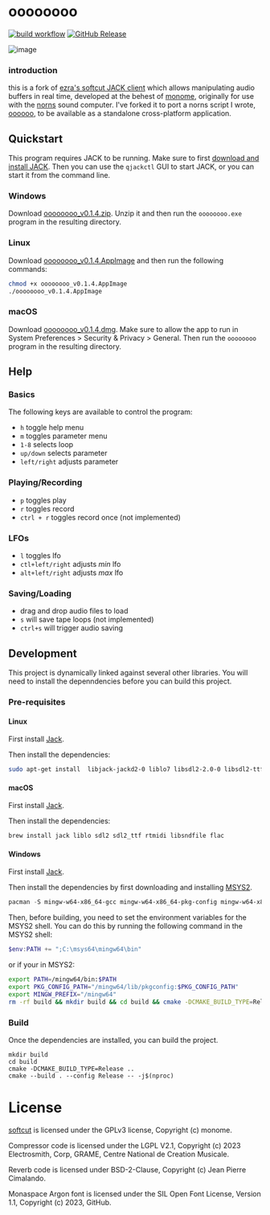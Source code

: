 # oooooooo

[![build workflow](https://github.com/schollz/oooooooo/actions/workflows/ci.yml/badge.svg)](https://github.com/schollz/oooooooo/actions/workflows/ci.yml) [![GitHub Release](https://img.shields.io/github/v/release/schollz/oooooooo)](https://github.com/schollz/oooooooo/releases/latest)


![image](https://github.com/user-attachments/assets/b27a64ba-2dfd-45a4-a13f-7c111295dbd6)

### introduction

this is a fork of [ezra's softcut JACK client](https://github.com/monome/softcut-lib/) which allows manipulating audio buffers in real time, developed at the behest of [monome](https://monome.org), originally for use with the [norns](https://monome.org/norns/) sound computer. I've forked it to port a norns script I wrote, [oooooo](https://github.com/schollz/oooooo), to be available as a standalone cross-platform application. 

## Quickstart

This program requires JACK to be running. Make sure to first [download and install JACK](https://jackaudio.org/downloads/). Then you can use the `qjackctl` GUI to start JACK, or you can start it from the command line.

### Windows

Download [oooooooo_v0.1.4.zip](https://github.com/schollz/oooooooo/releases/download/v0.1.4/oooooooo_v0.1.4.zip). Unzip it and then run the `oooooooo.exe` program in the resulting directory.

### Linux

Download [oooooooo_v0.1.4.AppImage](https://github.com/schollz/oooooooo/releases/download/v0.1.4/oooooooo_v0.1.4.AppImage) and then run the following commands:

```bash
chmod +x oooooooo_v0.1.4.AppImage
./oooooooo_v0.1.4.AppImage
```

### macOS

Download [oooooooo_v0.1.4.dmg](https://github.com/schollz/oooooooo/releases/download/v0.1.4/oooooooo_v0.1.4.dmg). Make sure to allow the app to run in System Preferences > Security & Privacy > General. Then run the `oooooooo` program in the resulting directory.

## Help

### Basics

The following keys are available to control the program:

- `h` toggle help menu
- `m` toggles parameter menu
- `1-8` selects loop
- `up/down` selects parameter
- `left/right` adjusts parameter


### Playing/Recording

- `p` toggles play
- `r` toggles record
- `ctrl + r` toggles record once (not implemented)

### LFOs

- `l` toggles lfo
- `ctl+left/right` adjusts *min* lfo
- `alt+left/right` adjusts *max* lfo


### Saving/Loading

- drag and drop audio files to load
- `s` will save tape loops (not implemented)
- `ctrl+s` will trigger audio saving

## Development

This project is dynamically linked against several other libraries. You will need to install the depenndencies before you can build this project.

### Pre-requisites

#### Linux

First install [Jack](https://jackaudio.org/downloads/#linux).

Then install the dependencies:

```bash
sudo apt-get install  libjack-jackd2-0 liblo7 libsdl2-2.0-0 libsdl2-ttf-2.0-0 librtmidi6 libsndfile1 flac
```

#### macOS

First install [Jack](https://jackaudio.org/downloads/#macos).

Then install the dependencies:

```bash
brew install jack liblo sdl2 sdl2_ttf rtmidi libsndfile flac
```

#### Windows

First install [Jack](https://jackaudio.org/downloads/#windows).

Then install the dependencies by first downloading and installing [MSYS2](https://www.msys2.org/).

```powershell
pacman -S mingw-w64-x86_64-gcc mingw-w64-x86_64-pkg-config mingw-w64-x86_64-python mingw-w64-x86_64-jack2 mingw-w64-x86_64-liblo mingw-w64-x86_64-SDL2 mingw-w64-x86_64-SDL2_ttf mingw-w64-x86_64-rtmidi mingw-w64-x86_64-libsndfile
```

Then, before building, you need to set the environment variables for the MSYS2 shell. You can do this by running the following command in the MSYS2 shell:

```powershell
$env:PATH += ";C:\msys64\mingw64\bin"
```

or if your in MSYS2:

```bash
export PATH=/mingw64/bin:$PATH
export PKG_CONFIG_PATH="/mingw64/lib/pkgconfig:$PKG_CONFIG_PATH"
export MINGW_PREFIX="/mingw64"
rm -rf build && mkdir build && cd build && cmake -DCMAKE_BUILD_TYPE=Release -DCMAKE_PREFIX_PATH=/mingw64 -G "Unix Makefiles" .. && cmake --build . --config Release -- -j$(nproc)
```


### Build

Once the dependencies are installed, you can build the project.

```
mkdir build 
cd build 
cmake -DCMAKE_BUILD_TYPE=Release ..
cmake --build . --config Release -- -j$(nproc)
```

# License

[softcut](https://github.com/monome/softcut-lib/) is licensed under the GPLv3 license, Copyright (c) monome.

Compressor code is licensed under the LGPL V2.1, Copyright (c) 2023 Electrosmith, Corp, GRAME, Centre National de Creation Musicale.

Reverb code is licensed under BSD-2-Clause, Copyright (c) Jean Pierre Cimalando.

Monaspace Argon font is licensed under the SIL Open Font License, Version 1.1, Copyright (c) 2023, GitHub.
